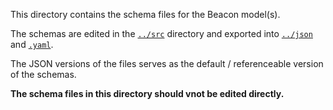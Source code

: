 This directory contains the schema files for the Beacon model(s).

The schemas are edited in the [`../src`](../src) directory and exported into [`../json`](../json) and [`.yaml`](../representations).

The JSON versions of the files serves as the default / referenceable version of the schemas.

**The schema files in this directory should vnot be edited directly.**